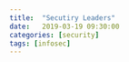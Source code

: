 ```yaml
---
title:  "Secutiry Leaders"
date:   2019-03-19 09:30:00
categories: [security]
tags: [infosec]
---
```




<!--mais-->
